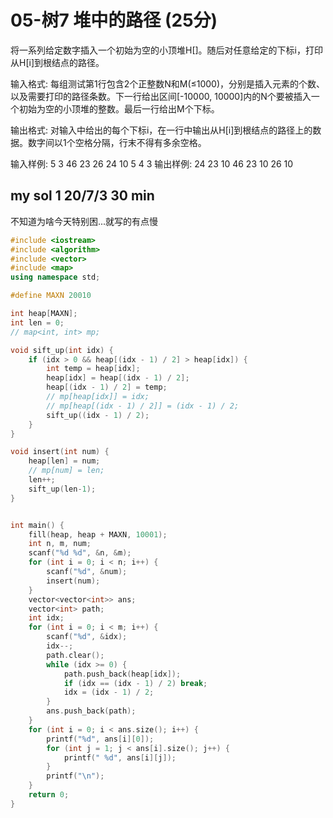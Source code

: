 # 05-树7 堆中的路径 (25分)

将一系列给定数字插入一个初始为空的小顶堆H[]。随后对任意给定的下标i，打印从H[i]到根结点的路径。

输入格式:
每组测试第1行包含2个正整数N和M(≤1000)，分别是插入元素的个数、以及需要打印的路径条数。下一行给出区间[-10000, 10000]内的N个要被插入一个初始为空的小顶堆的整数。最后一行给出M个下标。

输出格式:
对输入中给出的每个下标i，在一行中输出从H[i]到根结点的路径上的数据。数字间以1个空格分隔，行末不得有多余空格。

输入样例:
5 3
46 23 26 24 10
5 4 3
输出样例:
24 23 10
46 23 10
26 10

## my sol 1     20/7/3      30 min

不知道为啥今天特别困...就写的有点慢

``` C++
#include <iostream>
#include <algorithm>
#include <vector>
#include <map>
using namespace std;

#define MAXN 20010

int heap[MAXN];
int len = 0;
// map<int, int> mp;

void sift_up(int idx) {
    if (idx > 0 && heap[(idx - 1) / 2] > heap[idx]) {
        int temp = heap[idx];
        heap[idx] = heap[(idx - 1) / 2];
        heap[(idx - 1) / 2] = temp;
        // mp[heap[idx]] = idx;
        // mp[heap[(idx - 1) / 2]] = (idx - 1) / 2;
        sift_up((idx - 1) / 2);
    }
}

void insert(int num) {
    heap[len] = num;
    // mp[num] = len;
    len++;
    sift_up(len-1);
}


int main() {
    fill(heap, heap + MAXN, 10001);
    int n, m, num;
    scanf("%d %d", &n, &m);
    for (int i = 0; i < n; i++) {
        scanf("%d", &num);
        insert(num);
    }
    vector<vector<int>> ans;
    vector<int> path;
    int idx;
    for (int i = 0; i < m; i++) {
        scanf("%d", &idx);
        idx--;
        path.clear();
        while (idx >= 0) {
            path.push_back(heap[idx]);
            if (idx == (idx - 1) / 2) break;
            idx = (idx - 1) / 2;
        }
        ans.push_back(path);
    }
    for (int i = 0; i < ans.size(); i++) {
        printf("%d", ans[i][0]);
        for (int j = 1; j < ans[i].size(); j++) {
            printf(" %d", ans[i][j]);
        }
        printf("\n");
    }
    return 0;
}
```
